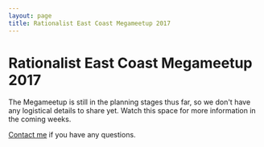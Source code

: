 ```yaml
---
layout: page
title: Rationalist East Coast Megameetup 2017
---
```

# Rationalist East Coast Megameetup 2017

The Megameetup is still in the planning stages thus far, so we don't have any logistical details to share yet.
Watch this space for more information in the coming weeks.

[Contact me](http://www.google.com/recaptcha/mailhide/d?k=01yiSiiU1WB1uTyIwbls8BsQ==&c=jQ0iq6W5MI_B7RrWesx9FFS-it52VzIjg2pV7v8RR9I=) if you have any questions.
